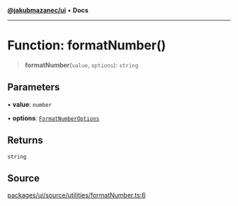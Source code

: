 [**@jakubmazanec/ui**](../README.md) • **Docs**

---

# Function: formatNumber()

> **formatNumber**(`value`, `options`): `string`

## Parameters

• **value**: `number`

• **options**: [`FormatNumberOptions`](../type-aliases/FormatNumberOptions.md)

## Returns

`string`

## Source

[packages/ui/source/utilities/formatNumber.ts:6](https://github.com/jakubmazanec/tools/blob/bb20df5276ddb119762948adc2cda520aef09f0f/packages/ui/source/utilities/formatNumber.ts#L6)
